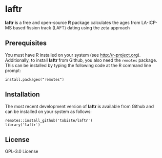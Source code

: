 # laftr

**laftr** is a free and open-source **R** package calculates the ages from LA-ICP-MS based fission track (LAFT) dating using the zeta approach

## Prerequisites

You must have R installed on your system (see http://r-project.org). Additionally, to install **laftr** from Github, you also need the `remotes` package. This can be installed by typing the following code at the R command line prompt:

```
install.packages("remotes")
```

## Installation

The most recent development version of **laftr** is available from Github and can be installed on your system as follows:

```
remotes::install_github('tobiste/laftr')
library('laftr')
```

## License
GPL-3.0 License
